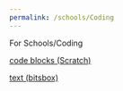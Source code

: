 ```yaml
---
permalink: /schools/Coding
---
```

For Schools/Coding

[code blocks (Scratch)](https://scratch.mit.edu/)

[text (bitsbox)](https://bitsbox.com/)
